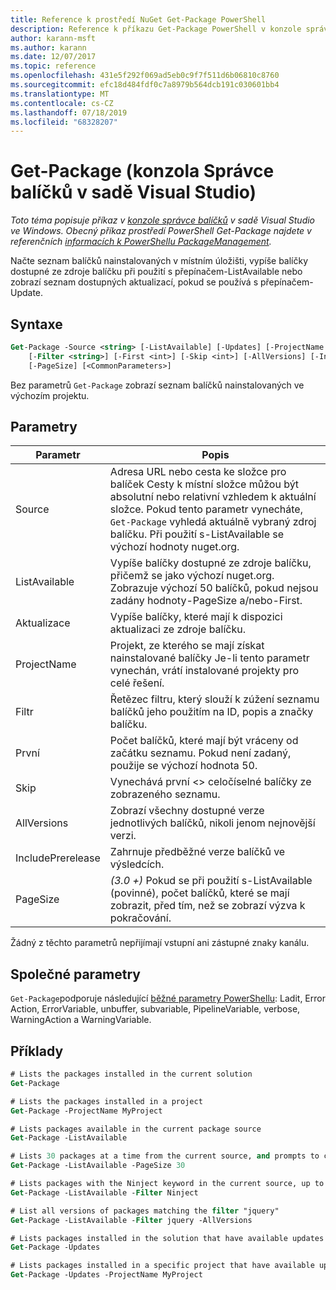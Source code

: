 ```yaml
---
title: Reference k prostředí NuGet Get-Package PowerShell
description: Reference k příkazu Get-Package PowerShell v konzole správce balíčků NuGet v aplikaci Visual Studio.
author: karann-msft
ms.author: karann
ms.date: 12/07/2017
ms.topic: reference
ms.openlocfilehash: 431e5f292f069ad5eb0c9f7f511d6b06810c8760
ms.sourcegitcommit: efc18d484fdf0c7a8979b564dcb191c030601bb4
ms.translationtype: MT
ms.contentlocale: cs-CZ
ms.lasthandoff: 07/18/2019
ms.locfileid: "68328207"
---
```

# <a name="get-package-package-manager-console-in-visual-studio"></a>Get-Package (konzola Správce balíčků v sadě Visual Studio)

*Toto téma popisuje příkaz v [konzole správce balíčků](../../consume-packages/install-use-packages-powershell.md) v sadě Visual Studio ve Windows. Obecný příkaz prostředí PowerShell Get-Package najdete v referenčních [informacích k PowerShellu PackageManagement](/powershell/module/packagemanagement/?view=powershell-6).*

Načte seznam balíčků nainstalovaných v místním úložišti, vypíše balíčky dostupné ze zdroje balíčku při použití s přepínačem-ListAvailable nebo zobrazí seznam dostupných aktualizací, pokud se používá s přepínačem-Update.

## <a name="syntax"></a>Syntaxe

```ps
Get-Package -Source <string> [-ListAvailable] [-Updates] [-ProjectName <string>]
    [-Filter <string>] [-First <int>] [-Skip <int>] [-AllVersions] [-IncludePrerelease]
    [-PageSize] [<CommonParameters>]
```

Bez parametrů `Get-Package` zobrazí seznam balíčků nainstalovaných ve výchozím projektu.

## <a name="parameters"></a>Parametry

| Parametr | Popis |
| --- | --- |
| Source | Adresa URL nebo cesta ke složce pro balíček Cesty k místní složce můžou být absolutní nebo relativní vzhledem k aktuální složce. Pokud tento parametr vynecháte, `Get-Package` vyhledá aktuálně vybraný zdroj balíčku. Při použití s-ListAvailable se výchozí hodnoty nuget.org. |
| ListAvailable | Vypíše balíčky dostupné ze zdroje balíčku, přičemž se jako výchozí nuget.org. Zobrazuje výchozí 50 balíčků, pokud nejsou zadány hodnoty-PageSize a/nebo-First. |
| Aktualizace | Vypíše balíčky, které mají k dispozici aktualizaci ze zdroje balíčku. |
| ProjectName | Projekt, ze kterého se mají získat nainstalované balíčky Je-li tento parametr vynechán, vrátí instalované projekty pro celé řešení. |
| Filtr | Řetězec filtru, který slouží k zúžení seznamu balíčků jeho použitím na ID, popis a značky balíčku. |
| První | Počet balíčků, které mají být vráceny od začátku seznamu. Pokud není zadaný, použije se výchozí hodnota 50. |
| Skip | Vynechává první &lt;&gt; celočíselné balíčky ze zobrazeného seznamu.  |
| AllVersions | Zobrazí všechny dostupné verze jednotlivých balíčků, nikoli jenom nejnovější verzi. |
| IncludePrerelease | Zahrnuje předběžné verze balíčků ve výsledcích. |
| PageSize | *(3.0 +)* Pokud se při použití s-ListAvailable (povinné), počet balíčků, které se mají zobrazit, před tím, než se zobrazí výzva k pokračování. |

Žádný z těchto parametrů nepřijímají vstupní ani zástupné znaky kanálu.

## <a name="common-parameters"></a>Společné parametry

`Get-Package`podporuje následující [běžné parametry PowerShellu](http://go.microsoft.com/fwlink/?LinkID=113216): Ladit, Error Action, ErrorVariable, unbuffer, subvariable, PipelineVariable, verbose, WarningAction a WarningVariable.

## <a name="examples"></a>Příklady

```ps
# Lists the packages installed in the current solution
Get-Package

# Lists the packages installed in a project
Get-Package -ProjectName MyProject

# Lists packages available in the current package source
Get-Package -ListAvailable

# Lists 30 packages at a time from the current source, and prompts to continue if more are available
Get-Package -ListAvailable -PageSize 30

# Lists packages with the Ninject keyword in the current source, up to 50
Get-Package -ListAvailable -Filter Ninject

# List all versions of packages matching the filter "jquery"
Get-Package -ListAvailable -Filter jquery -AllVersions

# Lists packages installed in the solution that have available updates
Get-Package -Updates

# Lists packages installed in a specific project that have available updates
Get-Package -Updates -ProjectName MyProject
```

